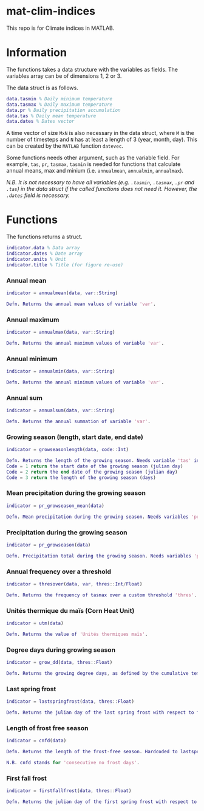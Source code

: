 # mat-clim-indices
This repo is for Climate indices in MATLAB.

# Information
The functions takes a data structure with the variables as fields. The variables array can be of dimensions 1, 2 or 3.

The data struct is as follows.

```matlab
data.tasmin % Daily minimum temperature
data.tasmax % Daily maximum temperature
data.pr % Daily precipitation accumulation
data.tas % Daily mean temperature
data.dates % Dates vector
```

A time vector of size `MxN` is also necessary in the data struct, where `M` is the number of timesteps and `N` has at least a length of 3 (year, month, day). This can be created by the `MATLAB` function `datevec`.

Some functions needs other argument, such as the variable field. For example, `tas`, `pr`, `tasmax`, `tasmin` is needed for functions that calculate annual means, max and minium (i.e. `annualmean`, `annualmin`, `annualmax`).

*N.B. It is not necessary to have all variables (e.g. `.tasmin`, `.tasmax`, `.pr` and `.tas`) in the data struct if the called functions does not need it. However, the `.dates` field is necessary.*

# Functions

The functions returns a struct.

```matlab
indicator.data % Data array
indicator.dates % Date array
indicator.units % Unit
indicator.title % Title (for figure re-use)
```

### Annual mean
```matlab
indicator = annualmean(data, var::String)

Defn. Returns the annual mean values of variable 'var'.
```

### Annual maximum
```matlab
indicator = annualmax(data, var::String)

Defn. Returns the annual maximum values of variable 'var'.
```

### Annual minimum
```matlab
indicator = annualmin(data, var::String)

Defn. Returns the annual minimum values of variable 'var'.
```

### Annual sum
```matlab
indicator = annualsum(data, var::String)

Defn. Returns the annual summation of variable 'var'.
```

### Growing season (length, start date, end date)
```matlab
indicator = growseasonlength(data, code::Int)

Defn. Returns the length of the growing season. Needs variable 'tas' in data struct.
Code = 1 return the start date of the growing season (julian day)
Code = 2 return the end date of the growing season (julian day)
Code = 3 return the length of the growing season (days)
```

### Mean precipitation during the growing season
```matlab
indicator = pr_growseason_mean(data)

Defn. Mean precipitation during the growing season. Needs variables 'pr' and 'tas' in data struct.
```

### Precipitation during the growing season
```matlab
indicator = pr_growseason(data)

Defn. Precipitation total during the growing season. Needs variables 'pr' and 'tas' in data struct.
```

### Annual frequency over a threshold
```matlab
indicator = thresover(data, var, thres::Int/Float)

Defn. Returns the frequency of tasmax over a custom threshold 'thres'. Needs variables 'tasmax' data struct.
```

### Unités thermique du maïs (Corn Heat Unit)
```matlab
indicator = utm(data)

Defn. Returns the value of 'Unités thermiques maïs'.
```

### Degree days during growing season
```matlab
indicator = grow_dd(data, thres::Float)

Defn. Returns the growing degree days, as defined by the cumulative temperature over the threshold 'thres'.
```

### Last spring frost
```matlab
indicator = lastspringfrost(data, thres::Float)

Defn. Returns the julian day of the last spring frost with respect to threshold 'thres' (usually 0 Celsius).
```

### Length of frost free season
```matlab
indicator = cnfd(data)

Defn. Returns the length of the frost-free season. Hardcoded to lastspringfrost of 0 Celsius and firstfallfrost of -2 Celsius.

N.B. cnfd stands for 'consecutive no frost days'.
```

### First fall frost
```matlab
indicator = firstfallfrost(data, thres::Float)

Defn. Returns the julian day of the first spring frost with respect to threshold 'thres' (usually -2 Celsius)
```
